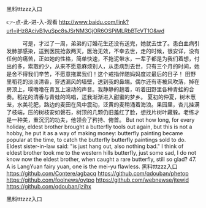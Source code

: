 
黑料tttzzz入口




👉-点-此-进-入-观看  http://www.baidu.com/link?url=jHz8AcivB1yuSpc8sJSrNM3GjOR6OSPiMLRbBTcVT1O&wd




　　　可是，才过了一周，弟弟的订婚花生还没有送完，她就去世了。患白血病引发肺部感染，送到医院抢救两天，医治无效，不幸去世，走的时候，很安详，没有任何的痛苦，正如她的性格，简单快速，不拖泥带水，一辈子都是为我们着想，付出的多，索取的少，从来不愿意麻烦别人，从患病到去世，只有三个月的时间，她是舍不得我们辛苦，不愿意拖累我们！这个戒指伴随妈妈度过最后的日子！
田野里稻花的淡淡清香，穿透漏风的墙壁，送到我的鼻端。偶尔还有枣被风吹落，掉在房顶上，噗噜噜在青瓦上滚动的声音。我静静的趟着，听着田野里各种青蛙的合奏。稻花的清香与青蛙的鸣唱，送我渐渐进入甜蜜的梦乡。
夏初的仲夏，树木葱茏，水美花肥，路边的麦田在风中震动，泛黄的麦稍涌着海浪。果园里，杏儿挂满了枝端，压的树枝安如磐石，树顶的几颗仍旧羞红了脸，想找片树叶藏躲。老练才是一种美，重沉沉的功夫，他领会了矜持、俯首。
But not how long, for every holiday, eldest brother brought a butterfly tools out again, but this is not a hobby, he put it as a way of making money: butterfly painting became popular at the time, to catch the butterfly butterfly paintings sold to do.
Eldest sister-in-law said: "is just hang out, also nothing bad."
I think of eldest brother took me to the western hills butterfly, just some sad, I do not know now the eldest brother, when caught a rare butterfly, still so glad?
47. A is LangYuan fairy yuan, one is the mei-yu flawless.
黑料tttzzz入口 https://github.com/Contere/agbacq
https://github.com/qdouban/phetop
https://github.com/foolnews/oytpo
https://github.com/webnewse/jtewid
https://github.com/qdouban/jzihx





黑料tttzzz入口
